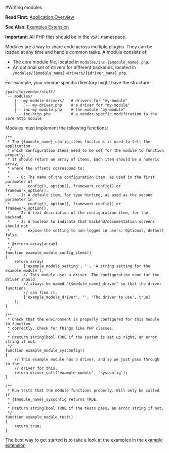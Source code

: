 #Writing modules

**Read First:** [Application Overview](./overview.md)

**See Also:** [Examples Extension](#)

**Important:** All PHP files should be in the `VSAC` namespace.

Modules are a way to share code across multiple plugins. They can be loaded at any time and handle common tasks. A module consists of:

  * The core module file, located in `modules/inc-{$module_name}.php`.
  * An optional set of drivers for different backends, located in
    `/modules/{$module_name}-drivers/{$driver_name}.php`.

For example, your vendor-specific directory might have the structure:

    /path/to/vendor/stuff/
    `-- modules/
        |-- my-module-drivers/   # drivers for "my-module"
        |   `-- my-driver.php    # a driver for "my-module"
        |-- inc-my-module.php    # the module "my-module"
        `-- inc-http.php         # a vendor-specfic modification to the core http module

Modules must implement the following functions:

    /**
     * The {$module_name}_config_items functions is used to tell the application
     * which configuration items need to be set for the module to function properly.
     * It should return an array of items. Each item should be a numeric array,
     * where the offsets correspond to:
     *
     *   - 0: The name of the configuration item, as used in the first parameter of
     *        config(), option(), framework_config() or framework_option().
     *   - 1: A default item, for type hinting, as used as the second parameter in
     *        config(), option(), framework_config() or framework_option().
     *   - 2: A text description of the configuration item, for the backend.
     *   - 3: A boolean to indicate that backend/documentation screens should not
     *        expose the setting to non-logged in users. Optional, default false.
     *
     * @return array[array]
     */
    function example_module_config_items()
    {
        return array(
            ['example_module_setting', '', 'A string setting for the example module'],
            // This module uses a driver. The configuration name for the driver should
            // always be named "{$module_name}_driver" so that the driver functions
            // can find it.
            ['example_module_driver', '', 'The driver to use', true]
        );
    }

    /**
     * Check that the environment is properly configured for this module to function
     * correctly. Check for things like PHP classes.
     *
     * @return string|bool TRUE if the system is set up right, an error string if not.
     */
    function example_module_sysconfig()
    {
        // This example module has a driver, and so we just pass through to the
        // driver for this.
        return driver_call('example-module', 'sysconfig');
    }

    /**
     * Run tests that the module functions properly. Will only be called if
     * {$module_name}_sysconfig returns TRUE.
     *
     * @return string|bool TRUE if the tests pass, an error string if not.
     */
    function example_module_test()
    {
        return true;
    }

The best way to get started is to take a look at the examples in the [example extension](#).

